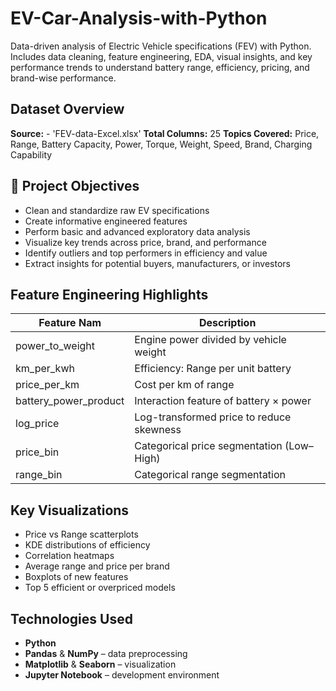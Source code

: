 # EV-Car-Analysis-with-Python
Data-driven analysis of Electric Vehicle specifications (FEV) with Python. Includes data cleaning, feature engineering, EDA, visual insights, and key performance trends to understand battery range, efficiency, pricing, and brand-wise performance.

## Dataset Overview

**Source:**  - 'FEV-data-Excel.xlsx'
**Total Columns:** 25
**Topics Covered:** Price, Range, Battery Capacity, Power, Torque, Weight, Speed, Brand, Charging Capability

## 🎯 Project Objectives

- Clean and standardize raw EV specifications  
- Create informative engineered features  
- Perform basic and advanced exploratory data analysis  
- Visualize key trends across price, brand, and performance  
- Identify outliers and top performers in efficiency and value  
- Extract insights for potential buyers, manufacturers, or investors
 
## Feature Engineering Highlights

| Feature Nam          | Description                                |
|----------------------|--------------------------------------------|
| power_to_weight      | Engine power divided by vehicle weight     |
| km_per_kwh           | Efficiency: Range per unit battery         |
| price_per_km         | Cost per km of range                       |
| battery_power_product| Interaction feature of battery × power     |
| log_price            | Log-transformed price to reduce skewness   |
| price_bin            | Categorical price segmentation (Low–High)  |
| range_bin            | Categorical range segmentation             |

## Key Visualizations

- Price vs Range scatterplots
- KDE distributions of efficiency
- Correlation heatmaps
- Average range and price per brand
- Boxplots of new features
- Top 5 efficient or overpriced models

## Technologies Used
- **Python**
- **Pandas** & **NumPy** – data preprocessing
- **Matplotlib** & **Seaborn** – visualization
- **Jupyter Notebook** – development environment




